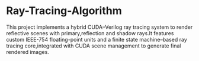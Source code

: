 # Ray-Tracing-Algorithm
This project implements a hybrid CUDA–Verilog ray tracing system to render reflective scenes with primary,reflection and shadow rays.It features custom IEEE-754 floating-point units and a finite state machine–based ray tracing core,integrated with CUDA scene management to generate final rendered images.
